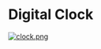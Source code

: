 # Digital Clock

[![clock.png](https://i.postimg.cc/wT3vHqH6/clock.png)](https://postimg.cc/56d1SM6G)
